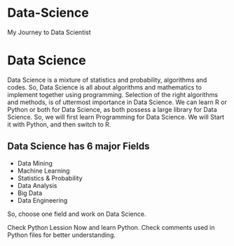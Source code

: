 # Data-Science
My Journey to Data Scientist

# Data Science

Data Science is a mixture of statistics and probability, algorithms and codes. So, Data Science is all about algorithms and mathematics to implement together using programming. Selection of the right algorithms and methods, is of uttermost importance in Data Science. We can learn R or Python or both for Data Science, as both possess a large library for Data Science. So, we will first learn Programming for Data Science.
We will Start it with Python, and then switch to R.

## Data Science has 6 major Fields
* Data Mining
* Machine Learning
* Statistics & Probability
* Data Analysis
* Big Data
* Data Engineering

So, choose one field and work on Data Science.

Check Python Lession Now and learn Python. Check comments used in Python files for better understanding.
